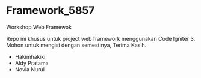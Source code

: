 # Framework_5857
Workshop Web Framewok

Repo ini khusus untuk project web framework menggunakan Code Igniter 3.
Mohon untuk mengisi dengan semestinya, Terima Kasih.

- Hakimhakiki
- Aldy Pratama
- Novia Nurul
